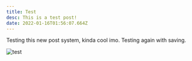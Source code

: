 ```yaml
---
title: Test
desc: This is a test post!
date: 2022-01-16T01:56:07.664Z
---
```

Testing this new post system, kinda cool imo. Testing again with saving.

![test](/images/uploads/github-mark.png "test")